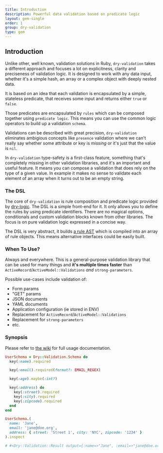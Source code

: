 ```yaml
---
title: Introduction
description: Powerful data validation based on predicate logic
layout: gem-single
order: 1
group: dry-validation
type: gem
---
```


## Introduction

Unlike other, well known, validation solutions in Ruby, `dry-validation` takes
a different approach and focuses a lot on explicitness, clarity and preciseness
of validation logic. It is designed to work with any data input, whether it's a
simple hash, an array or a complex object with deeply nested data.

It is based on an idea that each validation is encapsulated by a simple,
stateless predicate, that receives some input and returns either `true` or `false`.

Those predicates are encapsulated by `rules` which can be composed together using
`predicate logic`. This means you can use the common logic operators to build up
a validation `schema`.

Validations can be described with great precision, `dry-validation` eliminates
ambigious concepts like `presence` validation where we can't really say whether
some attribute or key is *missing* or it's just that the value is `nil`.

In `dry-validation` type-safety is a first-class feature, something that's completely
missing in other validation libraries, and it's an important and useful feature. It
means you can compose a validation that does rely on the type of a given value. In
example it makes no sense to validate each element of an array when it turns out to
be an empty string.

### The DSL

The core of `dry-validation` is rule composition and predicate logic provided by
[dry-logic](https://github.com/dryrb/dry-logic). The DSL is a simple front-end
for it. It only allows you to define the rules by using predicate identifiers.
There are no magical options, conditionals and custom validation blocks known from
other libraries. The focus is on pure validation logic expressed in a concise way.

The DSL is very abstract, it builds [a rule AST](https://github.com/dryrb/dry-validation/wiki/Rule-AST)
which is compiled into an array of rule objects. This means alternative interfaces could
be easily built.

### When To Use?

Always and everywhere. This is a general-purpose validation library that can be used for many things and **it's multiple times faster** than `ActiveRecord`/`ActiveModel::Validations` *and* `strong-parameters`.

Possible use-cases include validation of:

* Form params
* "GET" params
* JSON documents
* YAML documents
* Application configuration (ie stored in ENV)
* Replacement for `ActiveRecord`/`ActiveModel::Validations`
* Replacement for `strong-parameters`
* etc.

### Synopsis

Please refer to [the wiki](https://github.com/dryrb/dry-validation/wiki) for full usage documentation.

``` ruby
UserSchema = Dry::Validation.Schema do
  key(:name).required

  key(:email).required(format?: EMAIL_REGEX)

  key(:age).maybe(:int?)

  key(:address) do
    key(:street).required
    key(:city).required
    key(:zipcode).required
  end
end

UserSchema.(
  name: 'Jane',
  email: 'jane@doe.org',
  address: { street: 'Street 1', city: 'NYC', zipcode: '1234' }
).inspect

# #<Dry::Validation::Result output={:name=>"Jane", :email=>"jane@doe.org", :address=>{:street=>"Street 1", :city=>"NYC", :zipcode=>"1234"}} messages={:age=>["age is missing"]}>
```
